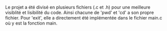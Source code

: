 Le projet a été  divisé en plusieurs fichiers (.c et .h) pour une meilleure visiblité et lisibilité du code.
Ainsi chacune de 'pwd' et 'cd' a son propre fichier.
Pour 'exit', elle a directement été implémentée dans le fichier main.c où y est la fonction main.
